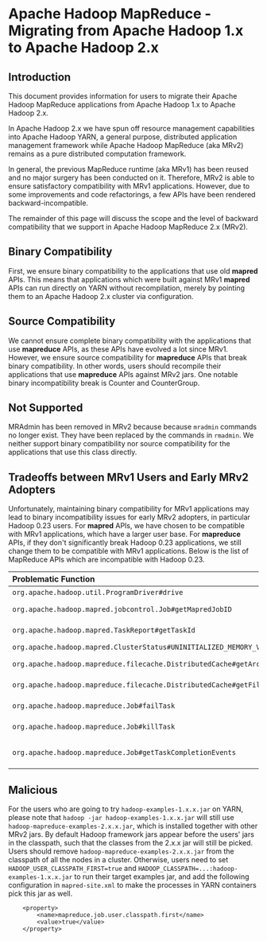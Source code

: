 <!---
  Licensed under the Apache License, Version 2.0 (the "License");
  you may not use this file except in compliance with the License.
  You may obtain a copy of the License at

   http://www.apache.org/licenses/LICENSE-2.0

  Unless required by applicable law or agreed to in writing, software
  distributed under the License is distributed on an "AS IS" BASIS,
  WITHOUT WARRANTIES OR CONDITIONS OF ANY KIND, either express or implied.
  See the License for the specific language governing permissions and
  limitations under the License. See accompanying LICENSE file.
-->

Apache Hadoop MapReduce - Migrating from Apache Hadoop 1.x to Apache Hadoop 2.x
===============================================================================

Introduction
------------

This document provides information for users to migrate their Apache Hadoop MapReduce applications from Apache Hadoop 1.x to Apache Hadoop 2.x.

In Apache Hadoop 2.x we have spun off resource management capabilities into Apache Hadoop YARN, a general purpose, distributed application management framework while Apache Hadoop MapReduce (aka MRv2) remains as a pure distributed computation framework.

In general, the previous MapReduce runtime (aka MRv1) has been reused and no major surgery has been conducted on it. Therefore, MRv2 is able to ensure satisfactory compatibility with MRv1 applications. However, due to some improvements and code refactorings, a few APIs have been rendered backward-incompatible.

The remainder of this page will discuss the scope and the level of backward compatibility that we support in Apache Hadoop MapReduce 2.x (MRv2).

Binary Compatibility
--------------------

First, we ensure binary compatibility to the applications that use old **mapred** APIs. This means that applications which were built against MRv1 **mapred** APIs can run directly on YARN without recompilation, merely by pointing them to an Apache Hadoop 2.x cluster via configuration.

Source Compatibility
--------------------

We cannot ensure complete binary compatibility with the applications that use **mapreduce** APIs, as these APIs have evolved a lot since MRv1. However, we ensure source compatibility for **mapreduce** APIs that break binary compatibility. In other words, users should recompile their applications that use **mapreduce** APIs against MRv2 jars. One notable binary incompatibility break is Counter and CounterGroup.

Not Supported
-------------

MRAdmin has been removed in MRv2 because because `mradmin` commands no longer exist. They have been replaced by the commands in `rmadmin`. We neither support binary compatibility nor source compatibility for the applications that use this class directly.

Tradeoffs between MRv1 Users and Early MRv2 Adopters
----------------------------------------------------

Unfortunately, maintaining binary compatibility for MRv1 applications may lead to binary incompatibility issues for early MRv2 adopters, in particular Hadoop 0.23 users. For **mapred** APIs, we have chosen to be compatible with MRv1 applications, which have a larger user base. For **mapreduce** APIs, if they don't significantly break Hadoop 0.23 applications, we still change them to be compatible with MRv1 applications. Below is the list of MapReduce APIs which are incompatible with Hadoop 0.23.

| **Problematic Function** | **Incompatibility Issue** |
|:---- |:---- |
| `org.apache.hadoop.util.ProgramDriver#drive` | Return type changes from `void` to `int` |
| `org.apache.hadoop.mapred.jobcontrol.Job#getMapredJobID` | Return type changes from `String` to `JobID` |
| `org.apache.hadoop.mapred.TaskReport#getTaskId` | Return type changes from `String` to `TaskID` |
| `org.apache.hadoop.mapred.ClusterStatus#UNINITIALIZED_MEMORY_VALUE` | Data type changes from `long` to `int` |
| `org.apache.hadoop.mapreduce.filecache.DistributedCache#getArchiveTimestamps` | Return type changes from `long[]` to `String[]` |
| `org.apache.hadoop.mapreduce.filecache.DistributedCache#getFileTimestamps` | Return type changes from `long[]` to `String[]` |
| `org.apache.hadoop.mapreduce.Job#failTask` | Return type changes from `void` to `boolean` |
| `org.apache.hadoop.mapreduce.Job#killTask` | Return type changes from `void` to `boolean` |
| `org.apache.hadoop.mapreduce.Job#getTaskCompletionEvents` | Return type changes from `o.a.h.mapred.TaskCompletionEvent[]` to `o.a.h.mapreduce.TaskCompletionEvent[]` |

Malicious
---------

For the users who are going to try `hadoop-examples-1.x.x.jar` on YARN, please note that `hadoop -jar hadoop-examples-1.x.x.jar` will still use `hadoop-mapreduce-examples-2.x.x.jar`, which is installed together with other MRv2 jars. By default Hadoop framework jars appear before the users' jars in the classpath, such that the classes from the 2.x.x jar will still be picked. Users should remove `hadoop-mapreduce-examples-2.x.x.jar` from the classpath of all the nodes in a cluster. Otherwise, users need to set `HADOOP_USER_CLASSPATH_FIRST=true` and `HADOOP_CLASSPATH=...:hadoop-examples-1.x.x.jar` to run their target examples jar, and add the following configuration in `mapred-site.xml` to make the processes in YARN containers pick this jar as well.

        <property>
            <name>mapreduce.job.user.classpath.first</name>
            <value>true</value>
        </property>
